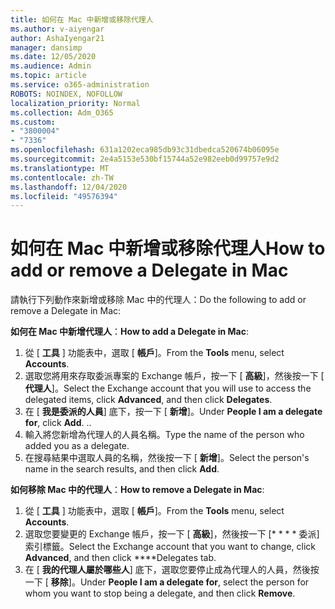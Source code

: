 ```yaml
---
title: 如何在 Mac 中新增或移除代理人
ms.author: v-aiyengar
author: AshaIyengar21
manager: dansimp
ms.date: 12/05/2020
ms.audience: Admin
ms.topic: article
ms.service: o365-administration
ROBOTS: NOINDEX, NOFOLLOW
localization_priority: Normal
ms.collection: Adm_O365
ms.custom:
- "3800004"
- "7336"
ms.openlocfilehash: 631a1202eca985db93c31dbedca520674b06095e
ms.sourcegitcommit: 2e4a5153e530bf15744a52e982eeb0d99757e9d2
ms.translationtype: MT
ms.contentlocale: zh-TW
ms.lasthandoff: 12/04/2020
ms.locfileid: "49576394"
---
```

# <a name="how-to-add-or-remove-a-delegate-in-mac"></a><span data-ttu-id="03073-102">如何在 Mac 中新增或移除代理人</span><span class="sxs-lookup"><span data-stu-id="03073-102">How to add or remove a Delegate in Mac</span></span>

<span data-ttu-id="03073-103">請執行下列動作來新增或移除 Mac 中的代理人：</span><span class="sxs-lookup"><span data-stu-id="03073-103">Do the following to add or remove a Delegate in Mac:</span></span>

<span data-ttu-id="03073-104">**如何在 Mac 中新增代理人**：</span><span class="sxs-lookup"><span data-stu-id="03073-104">**How to add a Delegate in Mac**:</span></span>

1. <span data-ttu-id="03073-105">從 [ **工具** ] 功能表中，選取 [ **帳戶**]。</span><span class="sxs-lookup"><span data-stu-id="03073-105">From the **Tools** menu, select **Accounts**.</span></span>
1. <span data-ttu-id="03073-106">選取您將用來存取委派專案的 Exchange 帳戶，按一下 [ **高級**]，然後按一下 [ **代理人**]。</span><span class="sxs-lookup"><span data-stu-id="03073-106">Select the Exchange account that you will use to access the delegated items, click **Advanced**, and then click **Delegates**.</span></span>
1. <span data-ttu-id="03073-107">在 [ **我是委派的人員**] 底下，按一下 [ **新增**]。</span><span class="sxs-lookup"><span data-stu-id="03073-107">Under **People I am a delegate for**, click **Add**.</span></span> <span data-ttu-id="03073-108">.</span><span class="sxs-lookup"><span data-stu-id="03073-108">.</span></span>
1. <span data-ttu-id="03073-109">輸入將您新增為代理人的人員名稱。</span><span class="sxs-lookup"><span data-stu-id="03073-109">Type the name of the person who added you as a delegate.</span></span>
1. <span data-ttu-id="03073-110">在搜尋結果中選取人員的名稱，然後按一下 [ **新增**]。</span><span class="sxs-lookup"><span data-stu-id="03073-110">Select the person's name in the search results, and then click **Add**.</span></span>
 
<span data-ttu-id="03073-111">**如何移除 Mac 中的代理人**：</span><span class="sxs-lookup"><span data-stu-id="03073-111">**How to remove a Delegate in Mac**:</span></span>

1. <span data-ttu-id="03073-112">從 [ **工具** ] 功能表中，選取 [ **帳戶**]。</span><span class="sxs-lookup"><span data-stu-id="03073-112">From the **Tools** menu, select **Accounts**.</span></span>
1. <span data-ttu-id="03073-113">選取您要變更的 Exchange 帳戶，按一下 [ **高級**]，然後按一下 [\* \* \* \* 委派] 索引標籤。</span><span class="sxs-lookup"><span data-stu-id="03073-113">Select the Exchange account that you want to change, click **Advanced**, and then click \*\*\*\*Delegates tab.</span></span>
1. <span data-ttu-id="03073-114">在 [ **我的代理人屬於哪些人**] 底下，選取您要停止成為代理人的人員，然後按一下 [ **移除**]。</span><span class="sxs-lookup"><span data-stu-id="03073-114">Under **People I am a delegate for**, select the person for whom you want to stop being a delegate, and then click **Remove**.</span></span>
